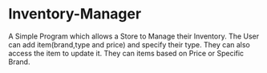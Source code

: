 # Inventory-Manager
A Simple Program which allows a Store to Manage their Inventory. The User can add item(brand,type and price) and specify their type. They can also access the item to update it. They can items based on Price or Specific Brand.
